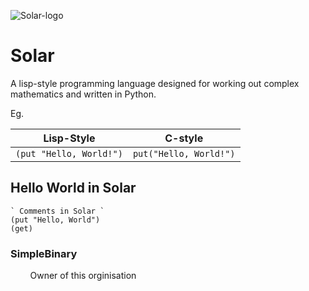 ![Solar-logo](https://github.com/Solar-language/Solar/blob/master/media/Solar-Logo.png?raw=true)
# Solar
A lisp-style programming language designed for working out complex mathematics and written in Python.

Eg.

|Lisp-Style                    |C-style       |
|------------------------------|--------------|
|`(put "Hello, World!")`     |`put("Hello, World!")`|

## Hello World in Solar
```
` Comments in Solar `
(put "Hello, World")
(get)
```


### SimpleBinary
&nbsp;&nbsp;&nbsp;&nbsp;&nbsp;&nbsp;&nbsp;&nbsp;Owner of this orginisation

   
